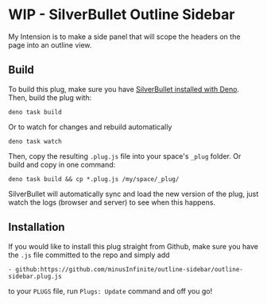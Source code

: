 
# WIP - SilverBullet Outline Sidebar

My Intension is to make a side panel that will scope the headers on the page into an outline view.

## Build

To build this plug, make sure you have [SilverBullet installed with Deno](https://silverbullet.md/Install/Deno). Then, build the plug with:

```shell
deno task build
```

Or to watch for changes and rebuild automatically

```shell
deno task watch
```

Then, copy the resulting `.plug.js` file into your space's `_plug` folder. Or build and copy in one command:

```shell
deno task build && cp *.plug.js /my/space/_plug/
```

SilverBullet will automatically sync and load the new version of the plug, just watch the logs (browser and server) to see when this happens.

## Installation

If you would like to install this plug straight from Github, make sure you have the `.js` file committed to the repo and simply add

```
- github:https://github.com/minusInfinite/outline-sidebar/outline-sidebar.plug.js
```

to your `PLUGS` file, run `Plugs: Update` command and off you go!

